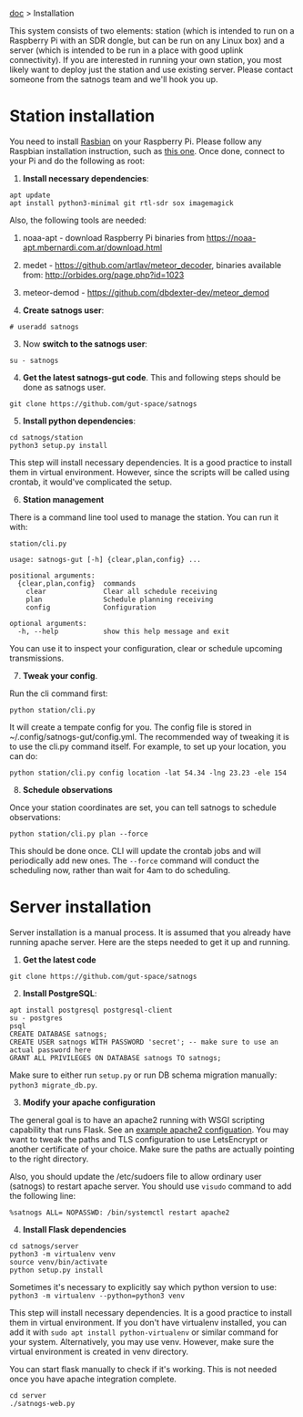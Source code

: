 [doc](../README.md) > Installation

This system consists of two elements: station (which is intended to run on a Raspberry Pi with an SDR dongle, but can
be run on any Linux box) and a server (which is intended to be run in a place with good uplink connectivity). If
you are interested in running your own station, you most likely want to deploy just the station and use existing
server. Please contact someone from the satnogs team and we'll hook you up.

# Station installation

You need to install [Rasbian](https://www.raspbian.org/) on your Raspberry Pi. Please follow any Raspbian installation
instruction, such as [this one](https://www.raspberrypi.org/documentation/installation/installing-images/). Once
done, connect to your Pi and do the following as root:

1. **Install necessary dependencies**:

```
apt update
apt install python3-minimal git rtl-sdr sox imagemagick
```

Also, the following tools are needed:

1. noaa-apt - download Raspberry Pi binaries from https://noaa-apt.mbernardi.com.ar/download.html
2. medet - https://github.com/artlav/meteor_decoder, binaries available from: http://orbides.org/page.php?id=1023
3. meteor-demod - https://github.com/dbdexter-dev/meteor_demod

2. **Create satnogs user**:

```
# useradd satnogs
```

3. Now **switch to the satnogs user**:
```
su - satnogs
```

4. **Get the latest satnogs-gut code**. This and following steps should be done as satnogs user.

```
git clone https://github.com/gut-space/satnogs
```

5. **Install python dependencies**:

```
cd satnogs/station
python3 setup.py install
```

This step will install necessary dependencies. It is a good practice to install them in virtual environment. However,
since the scripts will be called using crontab, it would've complicated the setup.

6. **Station management**

There is a command line tool used to manage the station. You can run it with:

```
station/cli.py

usage: satnogs-gut [-h] {clear,plan,config} ...

positional arguments:
  {clear,plan,config}  commands
    clear              Clear all schedule receiving
    plan               Schedule planning receiving
    config             Configuration

optional arguments:
  -h, --help           show this help message and exit

```

You can use it to inspect your configuration, clear or schedule upcoming transmissions.

7. **Tweak your config**.

Run the cli command first:
```
python station/cli.py
```

It will create a tempate config for you. The config file is stored in ~/.config/satnogs-gut/config.yml. The recommended way of tweaking it is to use the cli.py command itself. For example, to set up your location, you can do:

```
python station/cli.py config location -lat 54.34 -lng 23.23 -ele 154
```

8. **Schedule observations**

Once your station coordinates are set, you can tell satnogs to schedule observations:

```
python station/cli.py plan --force
```

This should be done once. CLI will update the crontab jobs and will periodically add new ones. The `--force` command will conduct the scheduling now, rather than wait for 4am to do scheduling.

# Server installation

Server installation is a manual process. It is assumed that you already have running apache server. Here are the steps needed to get it up and running.

1. **Get the latest code**

```
git clone https://github.com/gut-space/satnogs
```

2. **Install PostgreSQL**:

```
apt install postgresql postgresql-client
su - postgres
psql
CREATE DATABASE satnogs;
CREATE USER satnogs WITH PASSWORD 'secret'; -- make sure to use an actual password here
GRANT ALL PRIVILEGES ON DATABASE satnogs TO satnogs;
```

Make sure to either run `setup.py` or run DB schema migration manually: `python3 migrate_db.py`.

3. **Modify your apache configuration**

The general goal is to have an apache2 running with WSGI scripting capability that runs Flask. See an [example
apache2 configuation](apache2/satnogs.conf). You may want to tweak the paths and TLS configuration to use LetsEncrypt
or another certificate of your choice. Make sure the paths are actually pointing to the right directory.

Also, you should update the /etc/sudoers file to allow ordinary user (satnogs) to restart apache server.
You should use `visudo` command to add the following line:

```
%satnogs ALL= NOPASSWD: /bin/systemctl restart apache2
```

4. **Install Flask dependencies**

```
cd satnogs/server
python3 -m virtualenv venv
source venv/bin/activate
python setup.py install
```

Sometimes it's necessary to explicitly say which python version to use: `python3 -m virtualenv --python=python3 venv`

This step will install necessary dependencies. It is a good practice to install them in virtual environment. If you don't have virtualenv
installed, you can add it with `sudo apt install python-virtualenv`
or similar command for your system. Alternatively, you may use venv.
However, make sure the virtual environment is created in venv directory.

You can start flask manually to check if it's working. This is not needed once you have apache integration complete.

```
cd server
./satnogs-web.py
```
